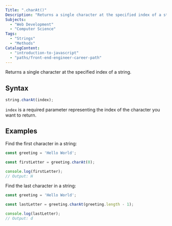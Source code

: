 ```yaml
---
Title: ".charAt()"
Description: "Returns a single character at the specified index of a string."
Subjects:
  - "Web Development"
  - "Computer Science"
Tags:
  - "Strings"
  - "Methods"
CatalogContent:
  - "introduction-to-javascript"
  - "paths/front-end-engineer-career-path"
---
```




Returns a single character at the specified index of a string.

## Syntax

```js
string.charAt(index);
```

`index` is a required parameter representing the index of the character you want to return.

## Examples

Find the first character in a string:

```js
const greeting = 'Hello World';

const firstLetter = greeting.charAt(0);

console.log(firstLetter);
// Output: H
```

Find the last character in a string:

```js
const greeting = 'Hello World';

const lastLetter = greeting.charAt(greeting.length - 1);

console.log(lastLetter);
// Output: d
```

